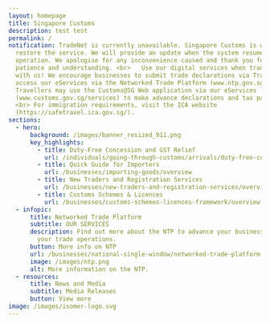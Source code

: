 ```yaml
---
layout: homepage
title: Singapore Customs
description: test test
permalink: /
notification: TradeNet is currently unavailable. Singapore Customs is working to
  restore the service. We will provide an update when the system resumes
  operation. We apologise for any inconvenience caused and thank you for your
  patience and understanding. <br>   Use our digital services when transacting
  with us! We encourage businesses to submit trade declarations via TradeNet and
  access our eServices via the Networked Trade Platform (www.ntp.gov.sg).<br>
  Travellers may use the Customs@SG Web application via our eServices
  (www.customs.gov.sg/services) to make advance declarations and tax payments.
  <br> For immigration requirements, visit the ICA website
  (https://safetravel.ica.gov.sg/).
sections:
  - hero:
      background: /images/banner_resized_911.png
      key_highlights:
        - title: Duty-Free Concession and GST Relief
          url: /individuals/going-through-customs/arrivals/duty-free-concession-and-gst-relief
        - title: Quick Guide for Importers
          url: /businesses/importing-goods/overview
        - title: New Traders and Registration Services
          url: /businesses/new-traders-and-registration-services/overview
        - title: Customs Schemes & Licences
          url: /businesses/customs-schemes-licences-framework/overview
  - infopic:
      title: Networked Trade Platform
      subtitle: OUR SERVICES
      description: Find out more about the NTP to advance your business and improve
        your trade operations.
      button: More info on NTP
      url: /businesses/national-single-window/networked-trade-platform
      image: /images/ntp.png
      alt: More information on the NTP.
  - resources:
      title: News and Media
      subtitle: Media Releases
      button: View more
image: /images/isomer-logo.svg
---
```

